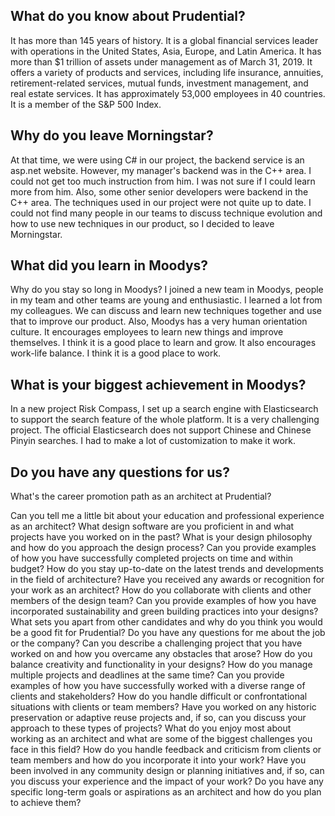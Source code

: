 ## What do you know about Prudential?

It has more than 145 years of history. 
It is a global financial services leader with operations in the United States, Asia, Europe, and Latin America.
It has more than $1 trillion of assets under management as of March 31, 2019.
It offers a variety of products and services, including life insurance, annuities, retirement-related services, mutual funds, investment management, and real estate services.
It has approximately 53,000 employees in 40 countries.
It is a member of the S&P 500 Index.

## Why do you leave Morningstar?

At that time, we were using C# in our project, the backend service is an asp.net website. However, my manager's backend was in the C++ area. I could not get too much instruction from him. I was not sure if I could learn more from him. Also, some other senior developers were backend in the C++ area. The techniques used in our project were not quite up to date.  I could not find many people in our teams to discuss technique evolution and how to use new techniques in our product, so I decided to leave Morningstar.

## What did you learn in Moodys?

Why do you stay so long in Moodys?
I joined a new team in Moodys, people in my team and other teams are young and enthusiastic. I learned a lot from my colleagues. We can discuss and learn new techniques together and use that to improve our product. Also, Moodys has a very human orientation culture. It encourages employees to learn new things and improve themselves. I think it is a good place to learn and grow. It also encourages work-life balance. I think it is a good place to work.

## What is your biggest achievement in Moodys?

In a new project Risk Compass, I set up a search engine with Elasticsearch to support the search feature of the whole platform. It is a very challenging project. The official Elasticsearch does not support Chinese and Chinese Pinyin searches. I had to make a lot of customization to make it work.

## Do you have any questions for us?

What's the career promotion path as an architect at Prudential?

Can you tell me a little bit about your education and professional experience as an architect?
What design software are you proficient in and what projects have you worked on in the past?
What is your design philosophy and how do you approach the design process?
Can you provide examples of how you have successfully completed projects on time and within budget?
How do you stay up-to-date on the latest trends and developments in the field of architecture?
Have you received any awards or recognition for your work as an architect?
How do you collaborate with clients and other members of the design team?
Can you provide examples of how you have incorporated sustainability and green building practices into your designs?
What sets you apart from other candidates and why do you think you would be a good fit for Prudential?
Do you have any questions for me about the job or the company?
Can you describe a challenging project that you have worked on and how you overcame any obstacles that arose?
How do you balance creativity and functionality in your designs?
How do you manage multiple projects and deadlines at the same time?
Can you provide examples of how you have successfully worked with a diverse range of clients and stakeholders?
How do you handle difficult or confrontational situations with clients or team members?
Have you worked on any historic preservation or adaptive reuse projects and, if so, can you discuss your approach to these types of projects?
What do you enjoy most about working as an architect and what are some of the biggest challenges you face in this field?
How do you handle feedback and criticism from clients or team members and how do you incorporate it into your work?
Have you been involved in any community design or planning initiatives and, if so, can you discuss your experience and the impact of your work?
Do you have any specific long-term goals or aspirations as an architect and how do you plan to achieve them?

